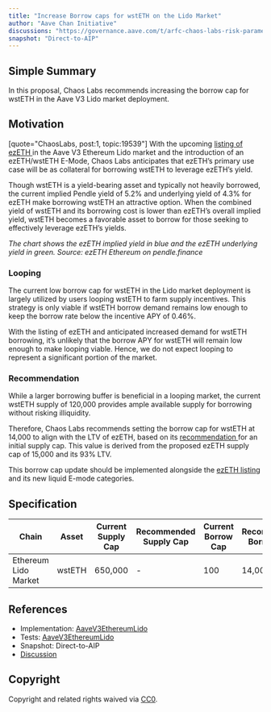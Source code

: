 ```yaml
---
title: "Increase Borrow caps for wstETH on the Lido Market"
author: "Aave Chan Initiative"
discussions: "https://governance.aave.com/t/arfc-chaos-labs-risk-parameter-updates-increase-borrow-caps-for-wsteth-on-the-lido-market-10-20-24/19539"
snapshot: "Direct-to-AIP"
---
```


## Simple Summary

In this proposal, Chaos Labs recommends increasing the borrow cap for wstETH in the Aave V3 Lido market deployment.

## Motivation

[quote="ChaosLabs, post:1, topic:19539"]
With the upcoming [listing of ezETH ](https://governance.aave.com/t/arfc-onboard-ezeth-to-aave-v3-lido-instance/18504/11) in the Aave V3 Ethereum Lido market and the introduction of an ezETH/wstETH E-Mode, Chaos Labs anticipates that ezETH’s primary use case will be as collateral for borrowing wstETH to leverage ezETH’s yield.

Though wstETH is a yield-bearing asset and typically not heavily borrowed, the current implied Pendle yield of 5.2% and underlying yield of 4.3% for ezETH make borrowing wstETH an attractive option. When the combined yield of wstETH and its borrowing cost is lower than ezETH’s overall implied yield, wstETH becomes a favorable asset to borrow for those seeking to effectively leverage ezETH’s yields.

_The chart shows the ezETH implied yield in blue and the ezETH underlying yield in green._
_Source: ezETH Ethereum on pendle.finance_

### Looping

The current low borrow cap for wstETH in the Lido market deployment is largely utilized by users looping wstETH to farm supply incentives. This strategy is only viable if wstETH borrow demand remains low enough to keep the borrow rate below the incentive APY of 0.46%.

With the listing of ezETH and anticipated increased demand for wstETH borrowing, it’s unlikely that the borrow APY for wstETH will remain low enough to make looping viable. Hence, we do not expect looping to represent a significant portion of the market.

### Recommendation

While a larger borrowing buffer is beneficial in a looping market, the current wstETH supply of 120,000 provides ample available supply for borrowing without risking illiquidity.

Therefore, Chaos Labs recommends setting the borrow cap for wstETH at 14,000 to align with the LTV of ezETH, based on its [recommendation ](https://governance.aave.com/t/arfc-onboard-ezeth-to-aave-v3-lido-instance/18504/11) for an initial supply cap. This value is derived from the proposed ezETH supply cap of 15,000 and its 93% LTV.

This borrow cap update should be implemented alongside the [ezETH listing ](https://governance.aave.com/t/arfc-onboard-ezeth-to-aave-v3-lido-instance/18504/11) and its new liquid E-mode categories.

## Specification

| Chain                | Asset  | Current Supply Cap | Recommended Supply Cap | Current Borrow Cap | Recommended Borrow Cap |
| -------------------- | ------ | ------------------ | ---------------------- | ------------------ | ---------------------- |
| Ethereum Lido Market | wstETH | 650,000            | -                      | 100                | 14,000                 |

## References

- Implementation: [AaveV3EthereumLido](https://github.com/bgd-labs/aave-proposals-v3/blob/main/src/20241021_AaveV3EthereumLido_IncreaseBorrowCapsForWstETHOnTheLidoMarket/AaveV3EthereumLido_IncreaseBorrowCapsForWstETHOnTheLidoMarket_20241021.sol)
- Tests: [AaveV3EthereumLido](https://github.com/bgd-labs/aave-proposals-v3/blob/main/src/20241021_AaveV3EthereumLido_IncreaseBorrowCapsForWstETHOnTheLidoMarket/AaveV3EthereumLido_IncreaseBorrowCapsForWstETHOnTheLidoMarket_20241021.t.sol)
- Snapshot: Direct-to-AIP
- [Discussion](https://governance.aave.com/t/arfc-chaos-labs-risk-parameter-updates-increase-borrow-caps-for-wsteth-on-the-lido-market-10-20-24/19539)

## Copyright

Copyright and related rights waived via [CC0](https://creativecommons.org/publicdomain/zero/1.0/).
